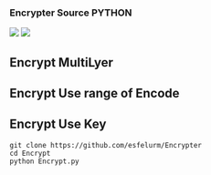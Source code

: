### Encrypter Source PYTHON

<img src="https://github.com/esfelurm/Encrypter/assets/104654028/18437775-32f1-4e71-a2dd-7204a197d1ac">


<img src="https://github.com/esfelurm/Encrypter/assets/104654028/06bfd61d-73b2-42d8-9ee7-2cf1aa7c4f69"> 

## Encrypt MultiLyer

## Encrypt Use range of Encode

## Encrypt Use Key



 ```
git clone https://github.com/esfelurm/Encrypter
cd Encrypt
python Encrypt.py
```
